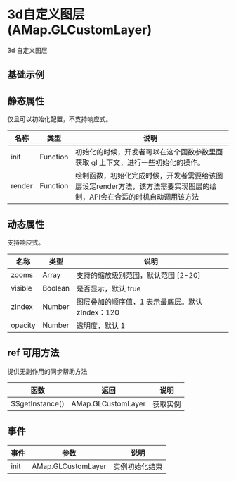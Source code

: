 # 3d自定义图层 (AMap.GLCustomLayer)
3d 自定义图层

## 基础示例

<vuep template="#example"></vuep>

<script v-pre type="text/x-template" id="example">

  <template>
    <div class="amap-page-container">
      <el-amap  :zoom="zoom" :center="center" view-mode="3D" :pitch="50" @init="initMap" class="amap-demo">
        <el-amap-layer-gl-custom :visible="visible" :init="initGL" :render="render"></el-amap-layer-gl-custom>
      </el-amap>
      <div class="toolbar">
        <button type="button" name="button" @click="toggleVisible">{{visible ? '隐藏图层' : '显示图层'}}</button>
      </div>
    </div>
  </template>

  <style>
    .amap-demo {
      height: 300px;
    }
  </style>

  <script>
    var camera;
    var renderer;
    var scene;
    var meshes = [];
    var data = [];
    var customCoords = null;
    module.exports = {
      name: 'amap-page',
      data() {
        return {
          zoom: 14,
          center: [116.54, 39.79],
          visible: true,
          map: null,
          timer: null
        };
      },
      beforeDestroy(){
        cancelAnimationFrame(this.timer);
        camera = null;
        renderer = null;
        scene = null;
        meshes = null;
        data = null;
        customCoords = null;
      },
      methods: {
        toggleVisible(){
          this.visible = !this.visible;
        },
        initMap(map){
          this.map = map;
          // 数据转换工具
          customCoords = map.customCoords;
          // 数据使用转换工具进行转换，这个操作必须要提前执行（在获取镜头参数 函数之前执行），否则将会获得一个错误信息。
          data = customCoords.lngLatsToCoords([
              [116.52, 39.79],
              [116.54, 39.79],
              [116.56, 39.79],
          ]);
          const _this = this;
          function animate() {
            for (let i = 0; i < meshes.length; i++) {
                let { mesh, count } = meshes[i];
                count += 1;
                mesh.rotateZ(count / 180 * Math.PI);
            }
            map.render();
            _this.timer = requestAnimationFrame(animate);
          }
          animate();
        },
        initGL(gl){
           camera = new THREE.PerspectiveCamera(60, window.innerWidth / window.innerHeight, 100, 1 << 30);
            
            renderer = new THREE.WebGLRenderer({
                context: gl,  // 地图的 gl 上下文
                // alpha: true,
                // antialias: true,
                // canvas: gl.canvas,
            });
            
            // 自动清空画布这里必须设置为 false，否则地图底图将无法显示
            renderer.autoClear = false;
            scene = new THREE.Scene();
            
            // 环境光照和平行光
            var aLight = new THREE.AmbientLight(0xffffff, 0.3); 
            var dLight = new THREE.DirectionalLight(0xffffff, 1);
            dLight.position.set(1000, -100, 900);
            scene.add(dLight);
            scene.add(aLight);


            var texture = new THREE.TextureLoader().load('https://a.amap.com/jsapi_demos/static/demo-center-v2/three.jpeg');
            texture.minFilter = THREE.LinearFilter;
            //  这里可以使用 three 的各种材质
            var mat = new THREE.MeshPhongMaterial({
                color: 0xfff0f0,
                depthTest: true,
                transparent: true,
                map: texture,
            });
            var geo = new THREE.BoxBufferGeometry(1000, 1000, 1000);
            for (let i = 0; i < data.length; i++) {
                const d = data[i];
                var mesh = new THREE.Mesh(geo, mat);
                mesh.position.set(d[0], d[1], 0);
                meshes.push({
                    mesh,
                    count: i,
                });
                scene.add(mesh);
            }
        },
        render(){
          renderer.state.reset();
          var { near, far, fov, up, lookAt, position } = customCoords.getCameraParams();
          
          // 2D 地图下使用的正交相机
          // var { near, far, top, bottom, left, right, position, rotation } = customCoords.getCameraParams();

          // 这里的顺序不能颠倒，否则可能会出现绘制卡顿的效果。
          camera.near = near;
          camera.far = far;
          camera.fov = fov;
          camera.position.set(...position);
          camera.up.set(...up);
          camera.lookAt(...lookAt);
          camera.updateProjectionMatrix();

          // 2D 地图使用的正交相机参数赋值
          // camera.top = top;
          // camera.bottom = bottom;
          // camera.left = left;
          // camera.right = right;
          // camera.position.set(...position);
          // camera.updateProjectionMatrix();
          
          renderer.render(scene, camera);
        }
      }
    };
  </script>

</script>


## 静态属性
仅且可以初始化配置，不支持响应式。

名称 | 类型 | 说明
---|---|---|
init  | Function | 初始化的时候，开发者可以在这个函数参数里面获取 gl 上下文，进行一些初始化的操作。
render | Function | 绘制函数，初始化完成时候，开发者需要给该图层设定render方法，该方法需要实现图层的绘制，API会在合适的时机自动调用该方法

## 动态属性
支持响应式。

名称 | 类型 | 说明
---|---|---|
zooms | Array | 支持的缩放级别范围，默认范围 [2-20]
visible | Boolean | 是否显示，默认 true
zIndex | Number | 图层叠加的顺序值，1 表示最底层。默认 zIndex：120
opacity | Number | 透明度，默认 1

## ref 可用方法
提供无副作用的同步帮助方法

函数 | 返回 | 说明
---|---|---|
$$getInstance() | AMap.GLCustomLayer | 获取实例

## 事件

事件 | 参数 | 说明
---|---|---|
init | AMap.GLCustomLayer | 实例初始化结束

